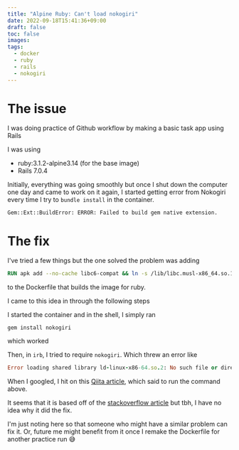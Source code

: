 ```yaml
---
title: "Alpine Ruby: Can't load nokogiri"
date: 2022-09-18T15:41:36+09:00
draft: false
toc: false
images:
tags:
  - docker
  - ruby
  - rails
  - nokogiri
---
```

# The issue
I was doing practice of Github workflow by making a basic task app using Rails

I was using
- ruby:3.1.2-alpine3.14 (for the base image)
- Rails 7.0.4

Initially, everything was going smoothly but once I shut down the computer one day and came to work on it again, I started getting error from Nokogiri every time I try to `bundle install` in the container.

```shell
Gem::Ext::BuildError: ERROR: Failed to build gem native extension.
```

# The fix

I've tried a few things but the one solved the problem was adding

```dockerfile
RUN apk add --no-cache libc6-compat && ln -s /lib/libc.musl-x86_64.so.1 /lib/ld-linux-x86-64.so.2
```

to the Dockerfile that builds the image for ruby.

I came to this idea in through the following steps

I started the container and in the shell, I simply ran

```shell
gem install nokogiri
```

which worked

Then, in `irb`, I tried to require `nokogiri`.
Which threw an error like

```ruby
Error loading shared library ld-linux-x86-64.so.2: No such file or directory
```

When I googled, I hit on this [Qiita article](https://qiita.com/hiko1129/items/5f1914d01b7ee3713b62), which said to run the command above.

It seems that it is based off of the [stackoverflow article](https://stackoverflow.com/questions/50288034/unsatisfiedlinkerror-tmp-snappy-1-1-4-libsnappyjava-so-error-loading-shared-li) but tbh, I have no idea why it did the fix.

I'm just noting here so that someone who might have a similar problem can fix it. Or, future me might benefit from it once I remake the Dockerfile for another practice run :sweat_smile:

